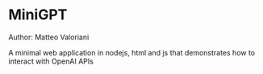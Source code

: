 # MiniGPT

Author: Matteo Valoriani

A minimal web application in nodejs, html and js that demonstrates how to interact with OpenAI APIs
